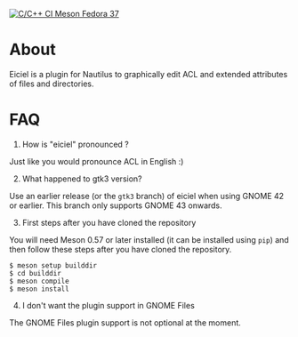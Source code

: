 [![C/C++ CI Meson Fedora 37](https://github.com/rofirrim/eiciel/actions/workflows/meson-fedora.yml/badge.svg)](https://github.com/rofirrim/eiciel/actions/workflows/meson-fedora.yml)

# About

Eiciel is a plugin for Nautilus to graphically edit ACL and extended attributes
of files and directories.

# FAQ

1. How is "eiciel" pronounced ?

Just like you would pronounce ACL in English :)

2. What happened to gtk3 version?

Use an earlier release (or the `gtk3` branch) of eiciel when using GNOME 42 or
earlier. This branch only supports GNOME 43 onwards.

3. First steps after you have cloned the repository

You will need Meson 0.57 or later installed (it can be installed using `pip`)
and then follow these steps after you have cloned the repository.

```
$ meson setup builddir
$ cd builddir
$ meson compile
$ meson install
```

4. I don't want the plugin support in GNOME Files

The GNOME Files plugin support is not optional at the moment.

